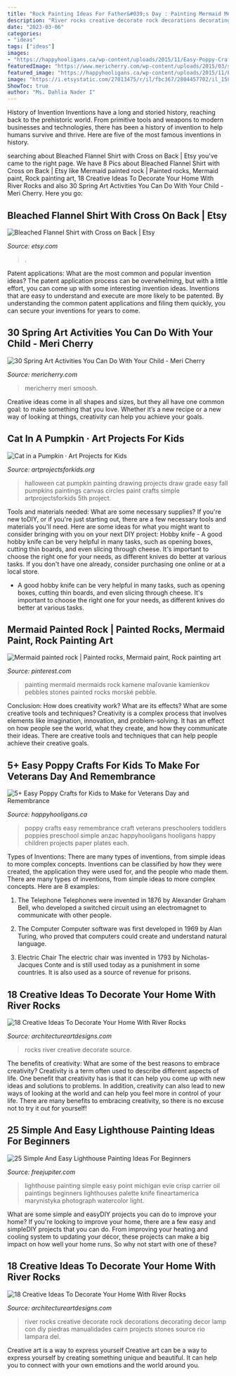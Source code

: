 ```yaml
---
title: "Rock Painting Ideas For Father&#039;s Day : Painting Mermaid Mermaids Rock Kamene Maľovanie Kamienkov Pebbles Stones Painted Rocks Morské Pebble"
description: "River rocks creative decorate rock decorations decorating decor lamp con diy piedras manualidades cairn projects stones source rio lampara del"
date: "2023-03-06"
categories:
- "ideas"
tags: ["ideas"]
images:
- "https://happyhooligans.ca/wp-content/uploads/2015/11/Easy-Poppy-Crafts-for-Preschoolers-and-Toddlers-Happy-Hooligans-.jpg"
featuredImage: "https://www.mericherry.com/wp-content/uploads/2015/03/springgardenglyph20.jpg"
featured_image: "https://happyhooligans.ca/wp-content/uploads/2015/11/Easy-Poppy-Crafts-for-Preschoolers-and-Toddlers-Happy-Hooligans-.jpg"
image: "https://i.etsystatic.com/27013475/r/il/fbc367/2804457702/il_1588xN.2804457702_k43d.jpg"
ShowToc: true
author: "Ms. Dahlia Nader I"
---
```



History of Invention
Inventions have a long and storied history, reaching back to the prehistoric world. From primitive tools and weapons to modern businesses and technologies, there has been a history of invention to help humans survive and thrive. Here are five of the most famous inventions in history.

	

		
searching about Bleached Flannel Shirt with Cross on Back | Etsy you've came to the right page. We have 8 Pics about Bleached Flannel Shirt with Cross on Back | Etsy like Mermaid painted rock | Painted rocks, Mermaid paint, Rock painting art, 18 Creative Ideas To Decorate Your Home With River Rocks and also 30 Spring Art Activities You Can Do With Your Child - Meri Cherry. Here you go:
		
    
## Bleached Flannel Shirt With Cross On Back | Etsy

<img loading=lazy src="https://i.etsystatic.com/27013475/r/il/fbc367/2804457702/il_1588xN.2804457702_k43d.jpg" onerror="this.onerror=null;this.src='https://tse2.mm.bing.net/th?id=OIP.V_FUVUvwTK3N0iNjYLSOxwHaJ3&amp;pid=15.1';" alt="Bleached Flannel Shirt with Cross on Back | Etsy">

_Source: etsy.com_

>. 

	

Patent applications: What are the most common and popular invention ideas?
The patent application process can be overwhelming, but with a little effort, you can come up with some interesting invention ideas. Inventions that are easy to understand and execute are more likely to be patented. By understanding the common patent applications and filing them quickly, you can secure your inventions for years to come.

    
## 30 Spring Art Activities You Can Do With Your Child - Meri Cherry

<img loading=lazy src="https://www.mericherry.com/wp-content/uploads/2015/03/springgardenglyph20.jpg" onerror="this.onerror=null;this.src='https://tse3.mm.bing.net/th?id=OIP.uHgEAHAsyyo30NgxGpjk_gHaKj&amp;pid=15.1';" alt="30 Spring Art Activities You Can Do With Your Child - Meri Cherry">

_Source: mericherry.com_

>mericherry meri smoosh. 

	

Creative ideas come in all shapes and sizes, but they all have one common goal: to make something that you love. Whether it’s a new recipe or a new way of looking at things, creativity can help you achieve your goals.

    
## Cat In A Pumpkin · Art Projects For Kids

<img loading=lazy src="https://artprojectsforkids.org/wp-content/uploads/2014/08/cat-in-pumpkin650.jpg" onerror="this.onerror=null;this.src='https://tse4.mm.bing.net/th?id=OIP.nh1lmzxs7MnVDv9k1g_WYgHaJ_&amp;pid=15.1';" alt="Cat in a Pumpkin · Art Projects for Kids">

_Source: artprojectsforkids.org_

>halloween cat pumpkin painting drawing projects draw grade easy fall pumpkins paintings canvas circles paint crafts simple artprojectsforkids 5th project. 

	

Tools and materials needed: What are some necessary supplies?
If you're new toDIY, or if you're just starting out, there are a few necessary tools and materials you'll need. Here are some ideas for what you might want to consider bringing with you on your next DIY project:
Hobby knife - A good hobby knife can be very helpful in many tasks, such as opening boxes, cutting thin boards, and even slicing through cheese. It's important to choose the right one for your needs, as different knives do better at various tasks. If you don't have one already, consider purchasing one online or at a local store.

- A good hobby knife can be very helpful in many tasks, such as opening boxes, cutting thin boards, and even slicing through cheese. It's important to choose the right one for your needs, as different knives do better at various tasks.

    
## Mermaid Painted Rock | Painted Rocks, Mermaid Paint, Rock Painting Art

<img loading=lazy src="https://i.pinimg.com/736x/cf/fd/72/cffd7279f4e2e3b14eecad79ecb34140.jpg" onerror="this.onerror=null;this.src='https://tse1.mm.bing.net/th?id=OIP.8PmkNduSoUDxqRdFNRY83AHaNK&amp;pid=15.1';" alt="Mermaid painted rock | Painted rocks, Mermaid paint, Rock painting art">

_Source: pinterest.com_

>painting mermaid mermaids rock kamene maľovanie kamienkov pebbles stones painted rocks morské pebble. 

	

Conclusion: How does creativity work? What are its effects? What are some creative tools and techniques?
Creativity is a complex process that involves elements like imagination, innovation, and problem-solving. It has an effect on how people see the world, what they create, and how they communicate their ideas. There are creative tools and techniques that can help people achieve their creative goals.

    
## 5+ Easy Poppy Crafts For Kids To Make For Veterans Day And Remembrance

<img loading=lazy src="https://happyhooligans.ca/wp-content/uploads/2015/11/Easy-Poppy-Crafts-for-Preschoolers-and-Toddlers-Happy-Hooligans-.jpg" onerror="this.onerror=null;this.src='https://tse2.mm.bing.net/th?id=OIP.OsvxQZod1uh1gKkcEM1IugAAAA&amp;pid=15.1';" alt="5+ Easy Poppy Crafts for Kids to Make for Veterans Day and Remembrance">

_Source: happyhooligans.ca_

>poppy crafts easy remembrance craft veterans preschoolers toddlers poppies preschool simple anzac happyhooligans hooligans happy children projects paper plates each. 

	

Types of Inventions: There are many types of inventions, from simple ideas to more complex concepts.
Inventions can be classified by how they were created, the application they were used for, and the people who made them. There are many types of inventions, from simple ideas to more complex concepts. Here are 8 examples:
1. The Telephone 
Telephones were invented in 1876 by Alexander Graham Bell, who developed a switched circuit using an electromagnet to communicate with other people.

2. The Computer 
Computer software was first developed in 1969 by Alan Turing, who proved that computers could create and understand natural language.

3. Electric Chair 
The electric chair was invented in 1793 by Nicholas-Jacques Conte and is still used today as a punishment in some countries. It is also used as a source of revenue for prisons. 

    
## 18 Creative Ideas To Decorate Your Home With River Rocks

<img loading=lazy src="http://www.architectureartdesigns.com/wp-content/uploads/2015/09/1567.jpg" onerror="this.onerror=null;this.src='https://tse4.mm.bing.net/th?id=OIP.3Qpb078S2EH2i38RjdITiQHaFi&amp;pid=15.1';" alt="18 Creative Ideas To Decorate Your Home With River Rocks">

_Source: architectureartdesigns.com_

>rocks river creative decorate source. 

	

The benefits of creativity: What are some of the best reasons to embrace creativity?
Creativity is a term often used to describe different aspects of life. One benefit that creativity has is that it can help you come up with new ideas and solutions to problems. In addition, creativity can also lead to new ways of looking at the world and can help you feel more in control of your life. There are many benefits to embracing creativity, so there is no excuse not to try it out for yourself!

    
## 25 Simple And Easy Lighthouse Painting Ideas For Beginners

<img loading=lazy src="http://www.freejupiter.com/wp-content/uploads/2018/04/Simple-And-Easy-Lighthouse-Painting-Ideas-13.jpg" onerror="this.onerror=null;this.src='https://tse3.mm.bing.net/th?id=OIP.4DdoouIuX_Dxh9KRiXmkyAHaLH&amp;pid=15.1';" alt="25 Simple And Easy Lighthouse Painting Ideas For Beginners">

_Source: freejupiter.com_

>lighthouse painting simple easy point michigan evie crisp carrier oil paintings beginners lighthouses palette knife fineartamerica marynistyka photograph watercolor light. 

	

What are some simple and easyDIY projects you can do to improve your home?
If you're looking to improve your home, there are a few easy and simpleDIY projects that you can do. From improving your heating and cooling system to updating your décor, these projects can make a big impact on how well your home runs. So why not start with one of these?

    
## 18 Creative Ideas To Decorate Your Home With River Rocks

<img loading=lazy src="http://www.architectureartdesigns.com/wp-content/uploads/2015/09/977.jpg" onerror="this.onerror=null;this.src='https://tse3.mm.bing.net/th?id=OIP.4bCaBdr98umsqNQqYnziNAHaLJ&amp;pid=15.1';" alt="18 Creative Ideas To Decorate Your Home With River Rocks">

_Source: architectureartdesigns.com_

>river rocks creative decorate rock decorations decorating decor lamp con diy piedras manualidades cairn projects stones source rio lampara del. 

	

Creative art is a way to express yourself
Creative art can be a way to express yourself by creating something unique and beautiful. It can help you to connect with your own emotions and the world around you.

